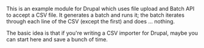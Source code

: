 This is an example module for Drupal which uses file upload and Batch
API to accept a CSV file. It generates a batch and runs it; the batch
iterates through each line of the CSV (except the first) and does
... nothing.

The basic idea is that if you're writing a CSV importer for Drupal,
maybe you can start here and save a bunch of time.

